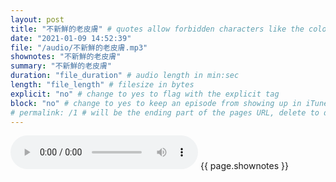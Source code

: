```yaml
---
layout: post
title: "不新鮮的老皮膚" # quotes allow forbidden characters like the colon
date: "2021-01-09 14:52:39"
file: "/audio/不新鮮的老皮膚.mp3"
shownotes: "不新鮮的老皮膚"
summary: "不新鮮的老皮膚"
duration: "file_duration" # audio length in min:sec
length: "file_length" # filesize in bytes
explicit: "no" # change to yes to flag with the explicit tag
block: "no" # change to yes to keep an episode from showing up in iTunes
# permalink: /1 # will be the ending part of the pages URL, delete to default to the title
---
```


<audio controls>
<source src="{{site.url}}{{site.baseurl}}{{ page.file }}" type="audio/x-mp3">
Your browser does not support the audio element.
</audio>
{{ page.shownotes }}

